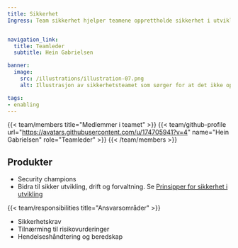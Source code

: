 ```yaml
---
title: Sikkerhet
Ingress: Team sikkerhet hjelper teamene opprettholde sikkerhet i utvikling gjennom både tekniske og organisatoriske tiltak. Vi driver Digdir Security Champions, operasjonaliserer sikkerhetskrav, og bistår teamene i utvikling, drift og forvaltning av sikre produkter.


navigation_link:
  title: Teamleder
  subtitle: Hein Gabrielsen

banner:
  image:
    src: /illustrations/illustration-07.png
    alt: Illustrasjon av sikkerhetsteamet som sørger for at det ikke oppstår sikkerhetsfeil i planene.

tags:
- enabling
---
```


{{< team/members title="Medlemmer i teamet" >}}
{{< team/github-profile url="https://avatars.githubusercontent.com/u/174705941?v=4" name="Hein Gabrielsen" role="Teamleder" >}}
{{< /team/members >}}

## Produkter

- Security champions
- Bidra til sikker utvikling, drift og forvaltning. Se [Prinsipper for sikkerhet i utvikling](https://baksia.digdir.no/produktleveransemodell/prinsipper/sikkerhet/)


{{< team/responsibilities title="Ansvarsområder" >}}

- Sikkerhetskrav
- Tilnærming til risikovurderinger
- Hendelseshåndtering og beredskap
